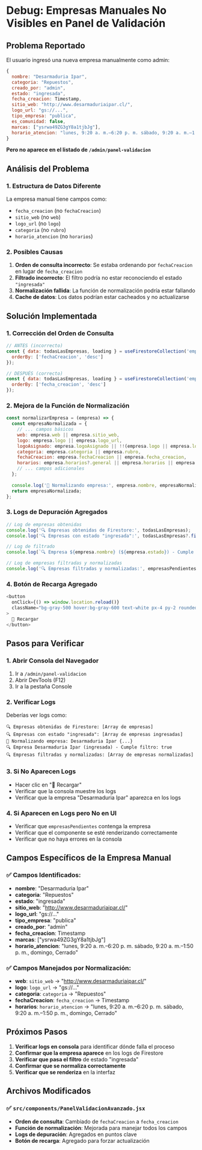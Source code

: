 # Debug: Empresas Manuales No Visibles en Panel de Validación

## Problema Reportado

El usuario ingresó una nueva empresa manualmente como admin:

```javascript
{
  nombre: "Desarmaduria Ipar",
  categoria: "Repuestos",
  creado_por: "admin",
  estado: "ingresada",
  fecha_creacion: Timestamp,
  sitio_web: "http://www.desarmaduriaipar.cl/",
  logo_url: "gs://...",
  tipo_empresa: "publica",
  es_comunidad: false,
  marcas: ["ysrwa49ZG3gY8a1tjbJg"],
  horario_atencion: "lunes, 9:20 a. m.–6:20 p. m. sábado, 9:20 a. m.–1:50 p. m., domingo, Cerrado"
}
```

**Pero no aparece en el listado de `/admin/panel-validacion`**

## Análisis del Problema

### 1. Estructura de Datos Diferente

La empresa manual tiene campos como:
- `fecha_creacion` (no `fechaCreacion`)
- `sitio_web` (no `web`)
- `logo_url` (no `logo`)
- `categoria` (no `rubro`)
- `horario_atencion` (no `horarios`)

### 2. Posibles Causas

1. **Orden de consulta incorrecto**: Se estaba ordenando por `fechaCreacion` en lugar de `fecha_creacion`
2. **Filtrado incorrecto**: El filtro podría no estar reconociendo el estado `"ingresada"`
3. **Normalización fallida**: La función de normalización podría estar fallando
4. **Cache de datos**: Los datos podrían estar cacheados y no actualizarse

## Solución Implementada

### 1. Corrección del Orden de Consulta

```javascript
// ANTES (incorrecto)
const { data: todasLasEmpresas, loading } = useFirestoreCollection('empresas', {
  orderBy: ['fechaCreacion', 'desc']
});

// DESPUÉS (correcto)
const { data: todasLasEmpresas, loading } = useFirestoreCollection('empresas', {
  orderBy: ['fecha_creacion', 'desc']
});
```

### 2. Mejora de la Función de Normalización

```javascript
const normalizarEmpresa = (empresa) => {
  const empresaNormalizada = {
    // ... campos básicos
    web: empresa.web || empresa.sitio_web,
    logo: empresa.logo || empresa.logo_url,
    logoAsignado: empresa.logoAsignado || !!(empresa.logo || empresa.logo_url),
    categoria: empresa.categoria || empresa.rubro,
    fechaCreacion: empresa.fechaCreacion || empresa.fecha_creacion,
    horarios: empresa.horarios?.general || empresa.horarios || empresa.horario_atencion,
    // ... campos adicionales
  };
  
  console.log('🔧 Normalizando empresa:', empresa.nombre, empresaNormalizada);
  return empresaNormalizada;
};
```

### 3. Logs de Depuración Agregados

```javascript
// Log de empresas obtenidas
console.log('🔍 Empresas obtenidas de Firestore:', todasLasEmpresas);
console.log('🔍 Empresas con estado "ingresada":', todasLasEmpresas?.filter(e => e.estado === 'ingresada'));

// Log de filtrado
console.log(`🔍 Empresa ${empresa.nombre} (${empresa.estado}) - Cumple filtro: ${cumpleFiltro}`);

// Log de empresas filtradas y normalizadas
console.log('🔍 Empresas filtradas y normalizadas:', empresasPendientes);
```

### 4. Botón de Recarga Agregado

```javascript
<button
  onClick={() => window.location.reload()}
  className="bg-gray-500 hover:bg-gray-600 text-white px-4 py-2 rounded-md text-sm font-medium transition-colors"
>
  🔄 Recargar
</button>
```

## Pasos para Verificar

### 1. Abrir Consola del Navegador
1. Ir a `/admin/panel-validacion`
2. Abrir DevTools (F12)
3. Ir a la pestaña Console

### 2. Verificar Logs
Deberías ver logs como:
```
🔍 Empresas obtenidas de Firestore: [Array de empresas]
🔍 Empresas con estado "ingresada": [Array de empresas ingresadas]
🔧 Normalizando empresa: Desarmaduria Ipar {...}
🔍 Empresa Desarmaduria Ipar (ingresada) - Cumple filtro: true
🔍 Empresas filtradas y normalizadas: [Array de empresas normalizadas]
```

### 3. Si No Aparecen Logs
- Hacer clic en "🔄 Recargar"
- Verificar que la consola muestre los logs
- Verificar que la empresa "Desarmaduria Ipar" aparezca en los logs

### 4. Si Aparecen en Logs pero No en UI
- Verificar que `empresasPendientes` contenga la empresa
- Verificar que el componente se esté renderizando correctamente
- Verificar que no haya errores en la consola

## Campos Específicos de la Empresa Manual

### ✅ Campos Identificados:
- **nombre**: "Desarmaduria Ipar"
- **categoria**: "Repuestos"
- **estado**: "ingresada"
- **sitio_web**: "http://www.desarmaduriaipar.cl/"
- **logo_url**: "gs://..."
- **tipo_empresa**: "publica"
- **creado_por**: "admin"
- **fecha_creacion**: Timestamp
- **marcas**: ["ysrwa49ZG3gY8a1tjbJg"]
- **horario_atencion**: "lunes, 9:20 a. m.–6:20 p. m. sábado, 9:20 a. m.–1:50 p. m., domingo, Cerrado"

### ✅ Campos Manejados por Normalización:
- **web**: `sitio_web` → "http://www.desarmaduriaipar.cl/"
- **logo**: `logo_url` → "gs://..."
- **categoria**: `categoria` → "Repuestos"
- **fechaCreacion**: `fecha_creacion` → Timestamp
- **horarios**: `horario_atencion` → "lunes, 9:20 a. m.–6:20 p. m. sábado, 9:20 a. m.–1:50 p. m., domingo, Cerrado"

## Próximos Pasos

1. **Verificar logs en consola** para identificar dónde falla el proceso
2. **Confirmar que la empresa aparece** en los logs de Firestore
3. **Verificar que pasa el filtro** de estado "ingresada"
4. **Confirmar que se normaliza correctamente**
5. **Verificar que se renderiza** en la interfaz

## Archivos Modificados

### ✅ `src/components/PanelValidacionAvanzado.jsx`
- **Orden de consulta**: Cambiado de `fechaCreacion` a `fecha_creacion`
- **Función de normalización**: Mejorada para manejar todos los campos
- **Logs de depuración**: Agregados en puntos clave
- **Botón de recarga**: Agregado para forzar actualización
